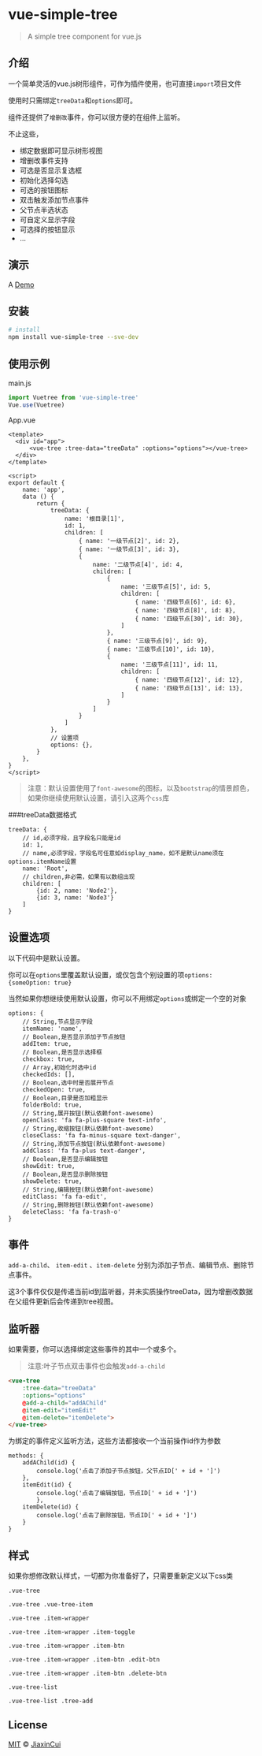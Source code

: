 # vue-simple-tree

> A simple tree component for vue.js

## 介绍

一个简单灵活的vue.js树形组件，可作为插件使用，也可直接`import`项目文件

使用时只需绑定`treeData`和`options`即可。

组件还提供了`增删改`事件，你可以很方便的在组件上监听。

不止这些，

- 绑定数据即可显示树形视图
- 增删改事件支持
- 可选是否显示复选框
- 初始化选择勾选
- 可选的按钮图标
- 双击触发添加节点事件
- 父节点半选状态
- 可自定义显示字段
- 可选择的按钮显示
- ...



## 演示

A [Demo](https://jiaxincui.github.io/vue-tree/dist/)

## 安装

``` bash
# install
npm install vue-simple-tree --sve-dev
```

## 使用示例

main.js

```js
import Vuetree from 'vue-simple-tree'
Vue.use(Vuetree)
```

App.vue
```
<template>
  <div id="app">
      <vue-tree :tree-data="treeData" :options="options"></vue-tree>
  </div>
</template>

<script>
export default {
    name: 'app',
    data () {
        return {
            treeData: {
                name: '根目录[1]',
                id: 1,
                children: [
                    { name: '一级节点[2]', id: 2},
                    { name: '一级节点[3]', id: 3},
                    {
                        name: '二级节点[4]', id: 4,
                        children: [
                            {
                                name: '三级节点[5]', id: 5,
                                children: [
                                    { name: '四级节点[6]', id: 6},
                                    { name: '四级节点[8]', id: 8},
                                    { name: '四级节点[30]', id: 30},
                                ]
                            },
                            { name: '三级节点[9]', id: 9},
                            { name: '三级节点[10]', id: 10},
                            {
                                name: '三级节点[11]', id: 11,
                                children: [
                                    { name: '四级节点[12]', id: 12},
                                    { name: '四级节点[13]', id: 13},
                                ]
                            }
                        ]
                    }
                ]
            },
            // 设置项
            options: {},
        }
    },
}
</script>
```
> 注意：默认设置使用了`font-awesome`的图标，以及`bootstrap`的情景颜色，如果你继续使用默认设置，请引入这两个`css`库

###treeData数据格式
```
treeData: {
    // id,必须字段，且字段名只能是id
    id: 1,
    // name,必须字段，字段名可任意如display_name，如不是默认name须在options.itemName设置
    name: 'Root',
    // children,非必需，如果有以数组出现
    children: [
        {id: 2, name: 'Node2'},
        {id: 3, name: 'Node3'}
    ]
}
```
## 设置选项

以下代码中是默认设置。

你可以在`options`里覆盖默认设置，或仅包含个别设置的项`options: {someOption: true}`

当然如果你想继续使用默认设置，你可以不用绑定`options`或绑定一个空的对象
```
options: {
    // String,节点显示字段
    itemName: 'name',
    // Boolean,是否显示添加子节点按钮
    addItem: true,
    // Boolean,是否显示选择框
    checkbox: true,
    // Array,初始化时选中id
    checkedIds: [], 
    // Boolean,选中时是否展开节点
    checkedOpen: true,
    // Boolean,目录是否加粗显示
    folderBold: true,
    // String,展开按钮(默认依赖font-awesome)
    openClass: 'fa fa-plus-square text-info',
    // String,收缩按钮(默认依赖font-awesome)
    closeClass: 'fa fa-minus-square text-danger',
    // String,添加节点按钮(默认依赖font-awesome)
    addClass: 'fa fa-plus text-danger',
    // Boolean,是否显示编辑按钮
    showEdit: true,
    // Boolean,是否显示删除按钮
    showDelete: true,
    // String,编辑按钮(默认依赖font-awesome)
    editClass: 'fa fa-edit',
    // String,删除按钮(默认依赖font-awesome)
    deleteClass: 'fa fa-trash-o'
}
```

## 事件

`add-a-child`、 `item-edit` 、`item-delete` 分别为添加子节点、编辑节点、删除节点事件。

这3个事件仅仅是传递当前id到监听器，并未实质操作treeData，因为增删改数据在父组件更新后会传递到tree视图。

## 监听器

如果需要，你可以选择绑定这些事件的其中一个或多个。

> 注意:叶子节点双击事件也会触发`add-a-child`

```html
<vue-tree 
    :tree-data="treeData" 
    :options="options" 
    @add-a-child="addAChild" 
    @item-edit="itemEdit" 
    @item-delete="itemDelete">
</vue-tree>
```

为绑定的事件定义监听方法，这些方法都接收一个当前操作id作为参数

```
methods: {
    addAChild(id) {
        console.log('点击了添加子节点按钮，父节点ID[' + id + ']')
    },
    itemEdit(id) {
        console.log('点击了编辑按钮，节点ID[' + id + ']')
        },
    itemDelete(id) {
        console.log('点击了删除按钮，节点ID[' + id + ']')
    }
}
```
## 样式
如果你想修改默认样式，一切都为你准备好了，只需要重新定义以下css类

`.vue-tree`

`.vue-tree .vue-tree-item`

`.vue-tree .item-wrapper`

`.vue-tree .item-wrapper .item-toggle`

`.vue-tree .item-wrapper .item-btn`

`.vue-tree .item-wrapper .item-btn .edit-btn`

`.vue-tree .item-wrapper .item-btn .delete-btn`

`.vue-tree-list`

`.vue-tree-list .tree-add`

## License

[MIT](https://github.com/jiaxincui/vue-tree/blob/master/LICENSE.md) © [JiaxinCui](https://github.com/jiaxincui)